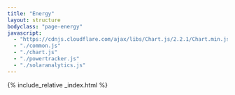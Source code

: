```yaml
---
title: "Energy"
layout: structure
bodyclass: "page-energy"
javascript:
  - "https://cdnjs.cloudflare.com/ajax/libs/Chart.js/2.2.1/Chart.min.js"
  - "./common.js"
  - "./chart.js"
  - "./powertracker.js"
  - "./solaranalytics.js"
---
```


{% include_relative _index.html %}
